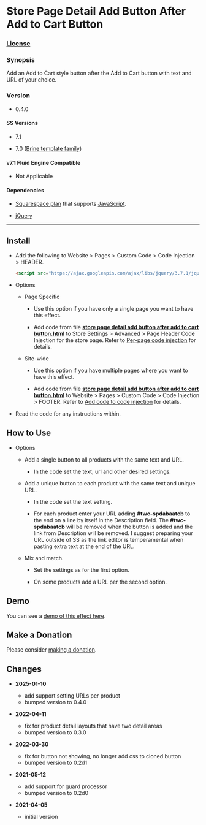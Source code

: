 # Store Page Detail Add Button After Add to Cart Button

### [License][1]

### Synopsis

Add an Add to Cart style button after the Add to Cart button with text and URL
of your choice.

### Version

  * 0.4.0

#### SS Versions

  * 7.1
  
  * 7.0 ([Brine template family][2])

#### v7.1 Fluid Engine Compatible

  * Not Applicable

#### Dependencies

  * [Squarespace plan][3] that supports [JavaScript][4].
  
  * [jQuery][5]

---

## Install

* Add the following to Website > Pages > Custom Code > Code Injection >
  HEADER.
  
  ```html
  <script src="https://ajax.googleapis.com/ajax/libs/jquery/3.7.1/jquery.min.js"></script>
  ```
  
* Options

  * Page Specific
  
    * Use this option if you have only a single page you want to have this
      effect.
      
    * Add code from file **[store page detail add button after add to cart
      button.html][6]** to Store Settings > Advanced > Page Header Code
      Injection for the store page. Refer to [Per-page code injection][7] for
      details.
      
  * Site-wide
  
    * Use this option if you have multiple pages where you want to have this
      effect.
      
    * Add code from file **[store page detail add button after add to cart
      button.html][6]** to Website > Pages > Custom Code > Code Injection >
      FOOTER. Refer to [Add code to code injection][8] for details.
      
* Read the code for any instructions within.

## How to Use

* Options

  * Add a single button to all products with the same text and URL.
  
    * In the code set the text, url and other desired settings.
    
  * Add a unique button to each product with the same text and unique URL.
    
    * In the code set the text setting.
    
    * For each product enter your URL adding **#twc-spdabaatcb** to the end on a
      line by itself in the Description field. The **#twc-spdabaatcb** will be
      removed when the button is added and the link from Description will be
      removed. I suggest preparing your URL outside of SS as the link editor is
      temperamental when pasting extra text at the end of the URL.
      
  * Mix and match.
    
    * Set the settings as for the first option.
    
    * On some products add a URL per the second option.

## Demo

You can see a [demo of this effect here][9].

## Make a Donation

Please consider [making a donation][10].

## Changes

* **2025-01-10**

  * add support setting URLs per product
  * bumped version to 0.4.0
  
* **2022-04-11**

  * fix for product detail layouts that have two detail areas
  * bumped version to 0.3.0
  
* **2022-03-30**

  * fix for button not showing, no longer add css to cloned button
  * bumped version to 0.2d1
  
* **2021-05-12**

  * add support for guard processor
  * bumped version to 0.2d0
  
* **2021-04-05**

  * initial version

[1]: https://github.com/tomsWebConsulting/twcsl/blob/main/LICENSE.txt#L1
[2]: https://support.squarespace.com/hc/en-us/articles/212512738-Brine-template-family
[3]: https://www.squarespace.com/pricing
[4]: https://en.wikipedia.org/wiki/JavaScript
[5]: https://jquery.com/
[6]: store%20page%20detail%20add%20button%20after%20add%20to%20cart%20button.html#L1
[7]: https://support.squarespace.com/hc/en-us/articles/205815908-Using-code-injection#toc-per-page-code-injection
[8]: https://support.squarespace.com/hc/en-us/articles/205815908-Using-code-injection#toc-add-code-to-code-injection
[9]: https://toms-web-consulting-demos.squarespace.com/store-page-detail-add-button-after-add-to-cart-button/p/earth-sky-planter?password=twcdemos
[10]: https://github.com/tomsWebConsulting/twcsl#make-a-donation
